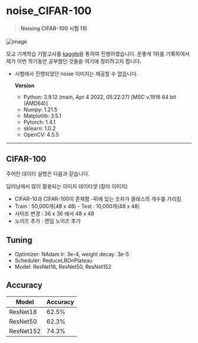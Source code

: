 # noise_CIFAR-100
> #### Noising CIFAR-100 시험 1위

![image](https://user-images.githubusercontent.com/76248669/174354160-9bfc8a81-9ca3-4f2d-8e1c-1fc7a9f42c51.png)

모교 기계학습 기말고사를 [kaggle](https://www.kaggle.com/competitions/cifar-100-classification)을 통하여 진행하였습니다. 운좋게 1위를 기록하여서 제가 이번 학기동안 공부했던 것들을 여기에 정리하고자 합니다.

- 시험에서 진행되었던 noise 이미지는 제공할 수 없습니다. 

  **Version**

  - Python: 3.9.12 (main, Apr  4 2022, 05:22:27) [MSC v.1916 64 bit (AMD64)]
  - Numpy: 1.21.5
  - Matplotlib: 3.5.1
  - Pytorch: 1.4.1
  - sklearn: 1.0.2
  - OpenCV: 4.5.5

------

## CIFAR-100

주어진 데이터 설명은 다음과 같습니다.

딥러닝에서 많이 활용되는 이미지 데이터셋 (칼라 이미지)

- CIFAR-10과 CIFAR-100이 존재함 -뒤에 있는 숫자가 클래스의 개수를 가리킴 
- Train : 50,000개(48 x 48) - Test : 10,000개(48 x 48) 
- 사이즈 변경 : 36 x 36 에서 48 x 48 
- 노이즈 추가 : 랜덤 노이즈 추가

## Tuning

- Optimizer: NAdam lr: 3e-4, weight decay: 3e-5
- Scheduler: ReduceLROnPlateau
- Model: ResNet18, ResNet50, ResNet152

## Accuracy

| Model     | Accuracy |
| --------- | -------- |
| ResNet18  | 62.5%    |
| ResNet50  | 62.3%    |
| ResNet152 | 74.3%    |

